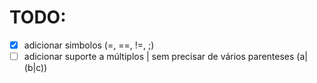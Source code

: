 # TODO:

- [x] adicionar simbolos (=, ==, !=, ;)
- [ ] adicionar suporte a múltiplos | sem precisar de vários parenteses (a|(b|c))
